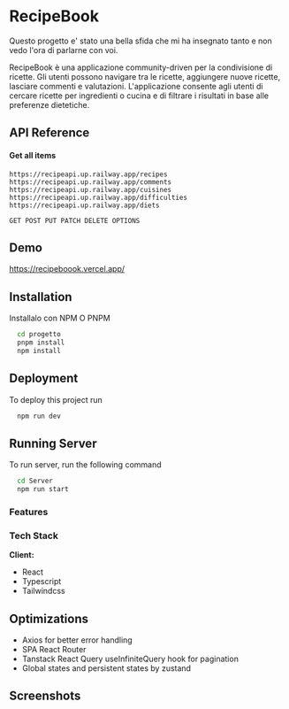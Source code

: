 
# RecipeBook

Questo progetto e' stato una bella sfida che mi ha insegnato tanto e non vedo l'ora di parlarne con voi.

RecipeBook è una applicazione community-driven per la condivisione di ricette. Gli utenti possono navigare tra le ricette, aggiungere nuove ricette, lasciare commenti e valutazioni. L'applicazione consente agli utenti di cercare ricette per ingredienti o cucina e di filtrare i risultati in base alle preferenze dietetiche.


## API Reference

#### Get all items

```http
https://recipeapi.up.railway.app/recipes
https://recipeapi.up.railway.app/comments
https://recipeapi.up.railway.app/cuisines
https://recipeapi.up.railway.app/difficulties
https://recipeapi.up.railway.app/diets

GET POST PUT PATCH DELETE OPTIONS

```



## Demo

https://recipeboook.vercel.app/



## Installation

Installalo con NPM O PNPM

```bash
  cd progetto
  pnpm install
  npm install
```
    
    
## Deployment

To deploy this project run

```bash
  npm run dev
```


## Running Server

To run server, run the following command

```bash
  cd Server
  npm run start
```


### Features

### Tech Stack

**Client:** 

- React
- Typescript
- Tailwindcss


## Optimizations

- Axios for better error handling
- SPA React Router
- Tanstack React Query useInfiniteQuery hook for pagination
- Global states and persistent states by zustand


## Screenshots


